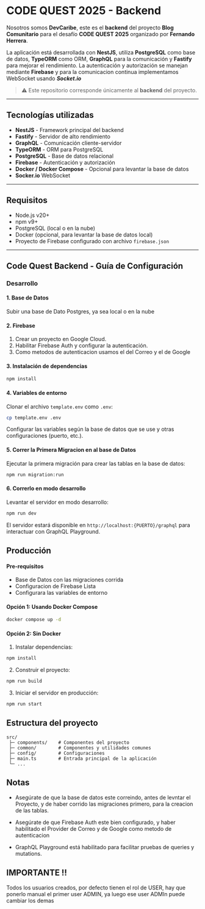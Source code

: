 # CODE QUEST 2025 - Backend

Nosotros somos **DevCaribe**, este es el **backend** del proyecto **Blog Comunitario** para el desafío **CODE QUEST 2025** organizado por **Fernando Herrera**.

La aplicación está desarrollada con **NestJS**, utiliza **PostgreSQL** como base de datos, **TypeORM** como ORM, **GraphQL** para la comunicación y **Fastify** para mejorar el rendimiento. La autenticación y autorización se manejan mediante **Firebase** y para la comunicacion continua implementamos WebSocket usando ***Socket.io***

> ⚠️ Este repositorio corresponde únicamente al **backend** del proyecto.

---

## Tecnologías utilizadas

- **NestJS** - Framework principal del backend
- **Fastify** - Servidor de alto rendimiento
- **GraphQL** - Comunicación cliente-servidor
- **TypeORM** - ORM para PostgreSQL
- **PostgreSQL** - Base de datos relacional
- **Firebase** - Autenticación y autorización
- **Docker / Docker Compose** - Opcional para levantar la base de datos
- **Socker.io** WebSocket

---

## Requisitos

- Node.js v20+
- npm v9+
- PostgreSQL (local o en la nube)
- Docker (opcional, para levantar la base de datos local)
- Proyecto de Firebase configurado con archivo `firebase.json`

---

## Code Quest Backend - Guía de Configuración

### Desarrollo

#### 1. Base de Datos

Subir una base de Dato Postgres, ya sea local o en la nube

#### 2. Firebase

1. Crear un proyecto en Google Cloud.
2. Habilitar Firebase Auth y configurar la autenticación.
3. Como metodos de autenticacion usamos el del Correo y el de Google


#### 3. Instalación de dependencias

```bash
npm install
```

#### 4. Variables de entorno

Clonar el archivo `template.env` como `.env`:

```bash
cp template.env .env
```

Configurar las variables según la base de datos que se use y otras configuraciones (puerto, etc.).

#### 5. Correr la Primera Migracion en al base de Datos

Ejecutar la primera migración para crear las tablas en la base de datos:

```bash
npm run migration:run
```
#### 6. Correrlo en modo desarrollo

Levantar el servidor en modo desarrollo:

```bash
npm run dev
```

El servidor estará disponible en `http://localhost:{PUERTO}/graphql` para interactuar con GraphQL Playground.

## Producción

#### Pre-requisitos
  - Base de Datos con las migraciones corrida
  - Configuracion de Firebase Lista
  - Configurara las variables de entorno

#### Opción 1: Usando Docker Compose

```bash
docker compose up -d
```

#### Opción 2: Sin Docker

1. Instalar dependencias:

```bash
npm install
```

2. Construir el proyecto:

```bash
npm run build
```

3. Iniciar el servidor en producción:

```bash
npm run start
```

## Estructura del proyecto

```
src/
 ├─ components/    # Componentes del proyecto
 ├─ common/        # Componentes y utilidades comunes
 ├─ config/        # Configuraciones
 ├─ main.ts        # Entrada principal de la aplicación
 └─ ...
```

## Notas

* Asegúrate de que la base de datos este correindo, antes de levntar el Proyecto, y de haber corrido las migraciones primero, para la creacion de las tablas.

* Asegúrate de que Firebase Auth este bien configurado, y haber habilitado el Provider de Correo y de Google como metodo de autenticacion

* GraphQL Playground está habilitado para facilitar pruebas de queries y mutations.

## IMPORTANTE !!

Todos los usuarios creados, por defecto tienen el rol de USER, hay que ponerlo manual el primer user ADMIN, ya luego ese user ADMIn puede cambiar los demas
